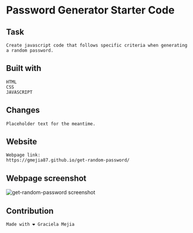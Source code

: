 # Password Generator Starter Code

## Task

```
Create javascript code that follows specific criteria when generating a random password. 
```

## Built with

```
HTML
CSS
JAVASCRIPT
```

## Changes

```
Placeholder text for the meantime. 
```

## Website
```
Webpage link:
https://gmejia87.github.io/get-random-password/
```

## Webpage screenshot

![get-random-password screenshot](https://user-images.githubusercontent.com/108241017/180399620-e725141f-77bb-4efc-b233-70313eace47e.png)


## Contribution 
```
Made with ❤️ Graciela Mejia
